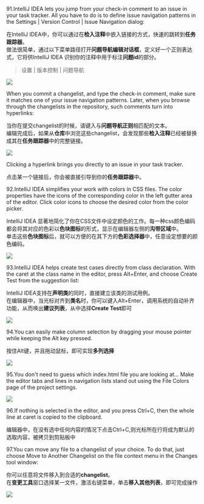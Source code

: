 
91.IntelliJ IDEA lets you jump from your check-in comment to an issue in your task tracker. 
All you have to do is to define issue navigation patterns in the Settings | Version Control | Issue Navigation dialog: 

在IntelliJ IDEA中，你可以通过在**检入注释**中嵌入链接的方式，快速的跳转到**任务跟踪器**。<br/>
做法很简单，通过以下菜单路径打开**问题导航编辑对话框**，定义好一个正则表达式，它将供IntelliJ IDEA 识别你的注释中用于标注**问题id**的部分。
> 设置 | 版本控制  | 问题导航



![](https://github.com/iammarine30/idea-tips-zh/blob/master/pic/91-1.png)
 
When you commit a changelist, and type the check-in comment, make sure it matches one of your issue navigation patterns. Later, when you browse through the changelists in the repository, such comments turn into hyperlinks: 


当你在提交changelist的时候，请键入与**问题导航正则**相匹配的文本。<br/>
编辑完成后，如果从**仓库**中浏览这些changelist，会发现那些**检入注释**已经被替换成其在**任务跟踪器**中的完整链接。


![](https://github.com/iammarine30/idea-tips-zh/blob/master/pic/91-2.png)
 
Clicking a hyperlink brings you directly to an issue in your task tracker. 

点击某一个链接后，你会被直接引导到你的**任务跟踪器**中。



 92.IntelliJ IDEA simplifies your work with colors in CSS files. The color properties have the icons of the corresponding color in the left gutter area of the editor. 
Click color icons to choose the desired color from the color picker. 

IntelliJ IDEA 显著地简化了你在CSS文件中设定颜色的工作。每一种css颜色编码都会将其对应的色彩以**色块图标**的形式，显示在编辑器左侧的**沟带区域**中。<br/>
单击这些**色块图标**后，就可以方便的在其下方的**色彩选择器**中，任意设定想要的颜色编码。

 
![](https://github.com/iammarine30/idea-tips-zh/blob/master/pic/92.png)

 93.IntelliJ IDEA helps create test cases directly from class declaration. With the caret at the class name in the editor, press Alt+Enter, and choose Create Test from the suggestion list: 

 IntelliJ IDEA支持在**声明类**的同时，直接建立该类的测试用例。<br/>
在编辑器中，当光标对齐到**类名**时，你可以键入Alt+Enter，调用系统的自动补齐功能，从而唤出**建议列表**，从中选择**Create Test**即可


![](https://github.com/iammarine30/idea-tips-zh/blob/master/pic/93.png)


94.You can easily make column selection by dragging your mouse pointer while keeping the Alt key pressed.

按住Alt键，并且拖动鼠标，即可实现**多列选择**

![](https://github.com/iammarine30/idea-tips-zh/blob/master/pic/94.png)


95.You don't need to guess which index.html file you are looking at... 
Make the editor tabs and lines in navigation lists stand out using the File Colors page of the project settings. 



![](https://github.com/iammarine30/idea-tips-zh/blob/master/pic/95.png)


96.If nothing is selected in the editor, and you press Ctrl+C, then the whole line at caret is copied to the clipboard. 

编辑器中，在没有选中任何内容的情况下点击Ctrl+C,则光标所在行将成为默认的选取内容，被拷贝到剪贴板中<br/>



97.You can move any file to a changelist of your choice. To do that, just choose Move to Another Changelist on the file context menu in the Changes tool window: 

你可以任意将文件移入到合适的**changelist**。<br/>
在**变更工具**窗口选择某一文件，激活右键菜单，单击**移入其他列表**，即可完成操作


![](https://github.com/iammarine30/idea-tips-zh/blob/master/pic/97.png)
